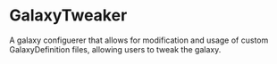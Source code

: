 # GalaxyTweaker
A galaxy configuerer that allows for modification and usage of custom GalaxyDefinition files, allowing users to tweak the galaxy.
